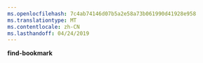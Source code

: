```yaml
---
ms.openlocfilehash: 7c4ab74146d07b5a2e58a73b061990d41928e958
ms.translationtype: MT
ms.contentlocale: zh-CN
ms.lasthandoff: 04/24/2019
---
```

**find-bookmark**